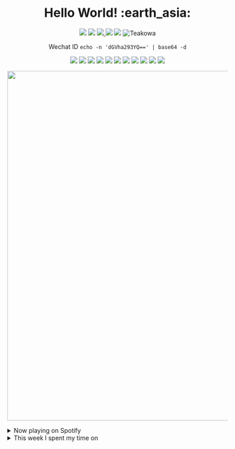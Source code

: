 <h1 align="center"><b>Hello World! :earth_asia:</b></h1>

<p align="center">
  <a href="mailto:teakowa@byteflo.at" alt="Connect via Email">
    <img src="https://img.shields.io/badge/-teakowa@byteflo.at-c14438?style=flat-square&logo=Gmail&logoColor=white" /></a>
  <a href="https://github.com/teakowa" alt="Teakowa">
    <img src="https://img.shields.io/badge/-Teakowa-000000?style=flat-square&logo=github" /></a>
  <a href="https://t.me/teakowa" alt="Contact on Telegram">
    <img src="https://img.shields.io/badge/-@teakowa-0088CC?style=flat-square&logo=Telegram&logoColor=white" />
  </a>
  <a href="https://twitter.com/teakowa" alt="Twitter">
    <img
      src="https://img.shields.io/badge/-@teakowa-1ca0f1?style=flat-square&logo=twitter&logoColor=white&link=https://twitter.com/teakowa" /></a>
  <a href="https://teakowa.me" alt="website">
    <img src="https://img.shields.io/badge/-teakowa.me-242424?style=flat-square&logo=circle&logoColor=White" /></a>
  <img src="https://komarev.com/ghpvc/?username=teakowa" alt="Teakowa" />
</p>

<p align="center">
	<p align="center">Wechat ID <code>echo -n 'dGVha293YQ==' | base64 -d</code></p>
</p>

<p align="center">
  <img src="https://img.shields.io/badge/-Go-black.svg?style=flat-square&logo=go" />
  <img src="https://img.shields.io/badge/-PHP-black.svg?style=flat-square&logo=php" />
  <img src="https://img.shields.io/badge/-Python-black.svg?style=flat-square&logo=python" />
  <img src="https://img.shields.io/badge/-Rust-black.svg?style=flat-square&logo=rust" />
  <img src="https://img.shields.io/badge/-Swift-black.svg?style=flat-square&logo=swift" />
  <img src="https://img.shields.io/badge/-Typescript-black.svg?style=flat-square&logo=typescript" />
  <img src="https://img.shields.io/badge/-Node.js-black.svg?style=flat-square&logo=node.js" />
  <img src="https://img.shields.io/badge/-Ansible-black.svg?style=flat-square&logo=ansible" />
  <img src="https://img.shields.io/badge/-Kubernetes-black.svg?style=flat-square&logo=kubernetes" />
  <img src="https://img.shields.io/badge/-Docker-black.svg?style=flat-square&logo=docker" />
  <img src="https://img.shields.io/badge/-Terraform-black.svg?style=flat-square&logo=terraform" />
</p>

<p align="center">
  <a href="https://github.com/ryo-ma/github-profile-trophy">
    <img width=800 src="https://github-profile-trophy.vercel.app/?username=teakowa&theme=flat&no-frame=true&no-bg=true&margin-w=4&column=8"/>
  </a>
</p>

<details>
  <summary>Now playing on Spotify</summary>
  
[![spotify-github-profile](https://spotify-github-profile.vercel.app/api/view?uid=ordinary89&cover_image=true&theme=novatorem&bar_color=1fec18&bar_color_cover=true)](https://github.com/kittinan/spotify-github-profile)
</details>

<details>
  <summary>This week I spent my time on</summary>

📊 **This week I spent my time on**
<!--START_SECTION:waka-->

```txt
JavaScript   4 mins          █████████████████████░░░░   84.09 %
Other        0 secs          ███▓░░░░░░░░░░░░░░░░░░░░░   14.16 %
TypeScript   0 secs          ▒░░░░░░░░░░░░░░░░░░░░░░░░   01.75 %
```

<!--END_SECTION:waka-->
</details>
